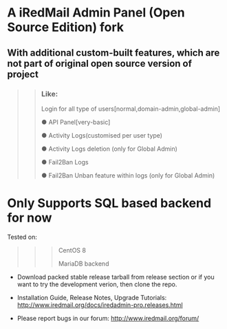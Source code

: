 # A iRedMail Admin Panel (Open Source Edition) fork

## With additional custom-built features, which are not part of original open source version of project 
>> ### Like:
>>  Login for all type of users[normal,domain-admin,global-admin]
>>  
>>  ● API Panel[very-basic] 
>>  
>>  ● Activity Logs(customised per user type)
>>  
>>  ● Activity Logs deletion (only for Global Admin)
>>  
>>  ● Fail2Ban Logs
>>  
>>  ● Fail2Ban Unban feature within logs (only for Global Admin)
>>  
# Only Supports SQL based backend for now
Tested on: 
> > > CentOS 8
> > > 
> > > MariaDB backend

* Download packed stable release tarball from release section or if you want to try the development verion, then clone the repo.

* Installation Guide, Release Notes, Upgrade Tutorials:
  http://www.iredmail.org/docs/iredadmin-pro.releases.html

* Please report bugs in our forum:
  http://www.iredmail.org/forum/
